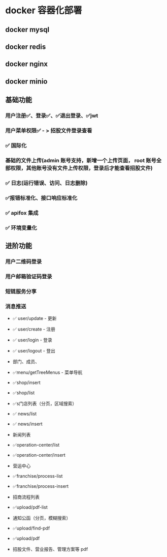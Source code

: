 # docker 容器化部署
## docker mysql
## docker redis
## docker nginx
## docker minio

## 基础功能
### 用户注册✅、登录✅、✅退出登录、✅jwt
### 用户菜单权限✅ - > 招股文件登录查看
### ✅ 国际化
### 基础的文件上传(admin 账号支持，新增一个上传页面， root 账号全部权限，其他账号没有文件上传权限，登录后才能查看招股文件)
### ✅ 日志(运行错误、访问、日志删除)
### ✅报错标准化、接口响应标准化
### ✅ apifox 集成
### ✅ 环境变量化

## 进阶功能
### 用户二维码登录
### 用户邮箱验证码登录
### 短链服务分享
### 消息推送

* ✅ user/update - 更新
* ✅ user/create - 注册
* ✅ user/login - 登录
* ✅ user/logout - 登出
* 部门、成员、

* ✅menu/getTreeMenus - 菜单导航

* ✅shop/insert
* ✅shop/list
* ✅s门店列表（分页，区域搜索）

* ✅ news/list
* ✅ news/insert
* 新闻列表

* ✅operation-center/list
* ✅operation-center/insert
* 营运中心

* ✅franchise/process-list
* ✅franchise/process-insert
* 招商流程列表


* ✅upload/pdf-list
* 通知公函（分页，模糊搜索）

* ✅upload/find-pdf
* ✅upload/pdf
* 招股文件、营业报告、管理方案等 pdf

